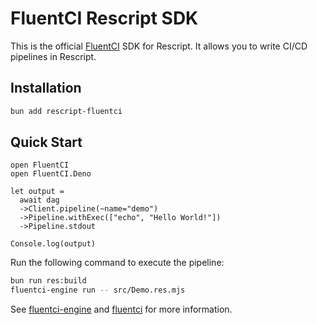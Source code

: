 # FluentCI Rescript SDK

This is the official [FluentCI](https://fluentci.io) SDK for Rescript. It allows you to write CI/CD pipelines in Rescript.

## Installation

```sh
bun add rescript-fluentci
```

## Quick Start

```rescript
open FluentCI
open FluentCI.Deno

let output =
  await dag
  ->Client.pipeline(~name="demo")
  ->Pipeline.withExec(["echo", "Hello World!"])
  ->Pipeline.stdout

Console.log(output)
```

Run the following command to execute the pipeline:

```sh
bun run res:build
fluentci-engine run -- src/Demo.res.mjs  
```

See [fluentci-engine](https://github.com/fluentc-io/fluentci-engine) and [fluentci](https://github.com/fluentci-io/fluentci) for more information.
